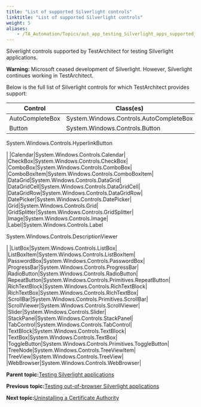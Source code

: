 ```yaml
--- 
title: "List of supported Silverlight controls"
linktitle: "List of supported Silverlight controls"
weight: 5
aliases: 
    - /TA_Automation/Topics/aut_app_testing_Silverlight_apps_supported_controls.html
---
```


Silverlight controls supported by TestArchitect for testing Silverlight applications.

**Warning:** Microsoft ceased development of Silverlight. However, Silverlight continues working in TestArchitect.

Below is the full list of Silverlight controls for which TestArchitect provides support:

|Control|Class\(es\)|
|-------|-----------|
|AutoCompleteBox|System.Windows.Controls.AutoCompleteBox|
|Button|System.Windows.Controls.Button

 System.Windows.Controls.HyperlinkButton

|
|Calendar|System.Windows.Controls.Calendar|
|CheckBox|System.Windows.Controls.CheckBox|
|ComboBox|System.Windows.Controls.ComboBox|
|ComboBoxItem|System.Windows.Controls.ComboBoxItem|
|DataGrid|System.Windows.Controls.DataGrid|
|DataGridCell|System.Windows.Controls.DataGridCell|
|DataGridRow|System.Windows.Controls.DataGridRow|
|DatePicker|System.Windows.Controls.DatePicker|
|Grid|System.Windows.Controls.Grid|
|GridSplitter|System.Windows.Controls.GridSplitter|
|Image|System.Windows.Controls.Image|
|Label|System.Windows.Controls.Label

 System.Windows.Controls.DescriptionViewer

|
|ListBox|System.Windows.Controls.ListBox|
|ListBoxItem|System.Windows.Controls.ListBoxItem|
|PasswordBox|System.Windows.Controls.PasswordBox|
|ProgressBar|System.Windows.Controls.ProgressBar|
|RadioButton|System.Windows.Controls.RadioButton|
|RepeatButton|System.Windows.Controls.Primitives.RepeatButton|
|RichTextBlock|System.Windows.Controls.RichTextBlock|
|RichTextBox|System.Windows.Controls.RichTextBox|
|ScrollBar|System.Windows.Controls.Primitives.ScrollBar|
|ScrollViewer|System.Windows.Controls.ScrollViewer|
|Slider|System.Windows.Controls.Slider|
|StackPanel|System.Windows.Controls.StackPanel|
|TabControl|System.Windows.Controls.TabControl|
|TextBlock|System.Windows.Controls.TextBlock|
|TextBox|System.Windows.Controls.TextBox|
|ToggleButton|System.Windows.Controls.Primitives.ToggleButton|
|TreeNode|System.Windows.Controls.TreeViewItem|
|TreeView|System.Windows.Controls.TreeView|
|WebBrowser|System.Windows.Controls.WebBrowser|

**Parent topic:**[Testing Silverlight applications](/TA_Automation/Topics/aut_app_testing_Silverlight_apps.html)

**Previous topic:**[Testing out-of-browser Silverlight applications](/TA_Automation/Topics/aut_app_testing_Silverlight_out_of_browser_apps.html)

**Next topic:**[Uninstalling a Certificate Authority](/TA_Automation/Topics/aut_app_testing_Silverlight_apps_uninstalling_CA.html)

